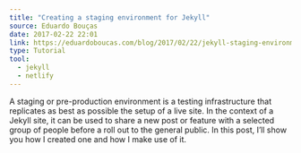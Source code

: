 ```yaml
---
title: "Creating a staging environment for Jekyll"
source: Eduardo Bouças
date: 2017-02-22 22:01
link: https://eduardoboucas.com/blog/2017/02/22/jekyll-staging-environment.html
type: Tutorial
tool:
  - jekyll
  - netlify
---
```

A staging or pre-production environment is a testing infrastructure that replicates as best as possible the setup of a live site. In the context of a Jekyll site, it can be used to share a new post or feature with a selected group of people before a roll out to the general public. In this post, I’ll show you how I created one and how I make use of it.






